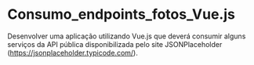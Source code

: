 # Consumo_endpoints_fotos_Vue.js
Desenvolver uma aplicação utilizando Vue.js que deverá consumir alguns serviços da API pública disponibilizada pelo site JSONPlaceholder (https://jsonplaceholder.typicode.com/).
